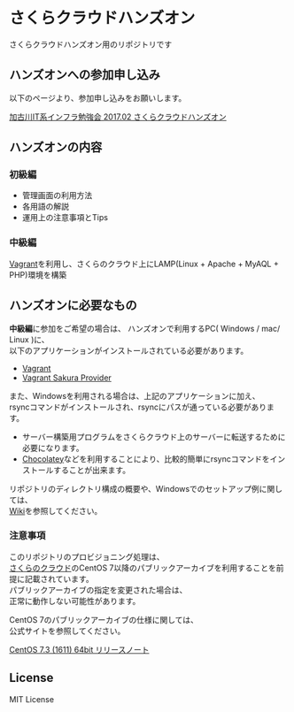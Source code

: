 # さくらクラウドハンズオン
さくらクラウドハンズオン用のリポジトリです

ハンズオンへの参加申し込み
----------------------------------

以下のページより、参加申し込みをお願いします。

[加古川IT系インフラ勉強会 2017.02 さくらクラウドハンズオン](https://histudy.connpass.com/event/47404/)

ハンズオンの内容
----------------------------------

### 初級編

* 管理画面の利用方法
* 各用語の解説
* 運用上の注意事項とTips

### 中級編

[Vagrant](https://www.vagrantup.com/)を利用し、さくらのクラウド上にLAMP(Linux + Apache + MyAQL + PHP)環境を構築

ハンズオンに必要なもの
----------------------------------

**中級編**に参加をご希望の場合は、
ハンズオンで利用するPC( Windows / mac/ Linux )に、  
以下のアプリケーションがインストールされている必要があります。

* [Vagrant](https://www.vagrantup.com/)
* [Vagrant Sakura Provider](https://github.com/tsahara/vagrant-sakura)

また、Windowsを利用される場合は、上記のアプリケーションに加え、  
rsyncコマンドがインストールされ、rsyncにパスが通っている必要があります。

- サーバー構築用プログラムをさくらクラウド上のサーバーに転送するために必要になります。  
- [Chocolatey](https://chocolatey.org/)などを利用することにより、比較的簡単にrsyncコマンドをインストールすることが出来ます。

リポジトリのディレクトリ構成の概要や、Windowsでのセットアップ例に関しては、  
[Wiki](https://github.com/histudy/sakura-hands-on/wiki)を参照してください。


### 注意事項

このリポジトリのプロビジョニング処理は、  
[さくらのクラウド](http://cloud.sakura.ad.jp/)のCentOS 7以降のパブリックアーカイブを利用することを前提に記載されています。  
パブリックアーカイブの指定を変更された場合は、  
正常に動作しない可能性があります。

CentOS 7のパブリックアーカイブの仕様に関しては、  
公式サイトを参照してください。

[CentOS 7.3 (1611) 64bit リリースノート](http://cloud-news.sakura.ad.jp/public_archive_iso/centos73-releasenote/)

License
----------------------------------

MIT License
